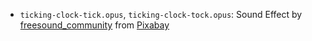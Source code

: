 - `ticking-clock-tick.opus`, `ticking-clock-tock.opus`: Sound Effect by [freesound_community](https://pixabay.com/users/freesound_community-46691455/?utm_source=link-attribution&utm_medium=referral&utm_campaign=music&utm_content=27477) from [Pixabay](https://pixabay.com/sound-effects//?utm_source=link-attribution&utm_medium=referral&utm_campaign=music&utm_content=27477)
